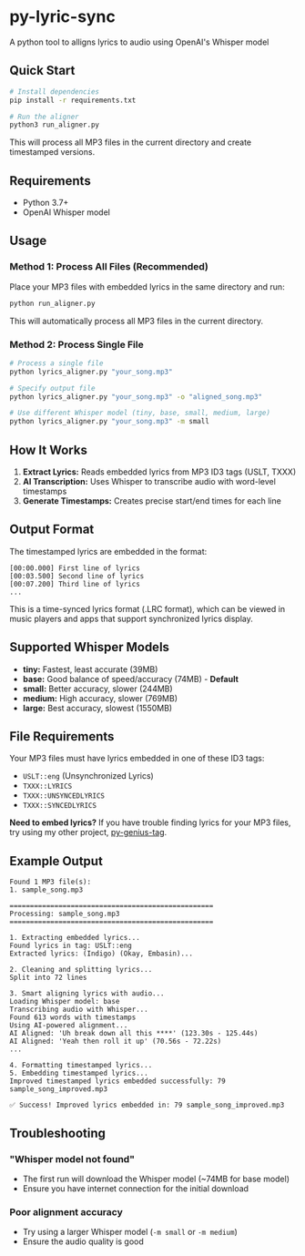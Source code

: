 # py-lyric-sync

A python tool to alligns lyrics to audio using OpenAI's Whisper model

## Quick Start

```bash
# Install dependencies
pip install -r requirements.txt

# Run the aligner
python3 run_aligner.py
```

This will process all MP3 files in the current directory and create timestamped versions.

## Requirements

- Python 3.7+
- OpenAI Whisper model

## Usage

### Method 1: Process All Files (Recommended)

Place your MP3 files with embedded lyrics in the same directory and run:

```bash
python run_aligner.py
```

This will automatically process all MP3 files in the current directory.

### Method 2: Process Single File

```bash
# Process a single file
python lyrics_aligner.py "your_song.mp3"

# Specify output file
python lyrics_aligner.py "your_song.mp3" -o "aligned_song.mp3"

# Use different Whisper model (tiny, base, small, medium, large)
python lyrics_aligner.py "your_song.mp3" -m small
```

## How It Works

1. **Extract Lyrics:** Reads embedded lyrics from MP3 ID3 tags (USLT, TXXX)
2. **AI Transcription:** Uses Whisper to transcribe audio with word-level timestamps
3. **Generate Timestamps:** Creates precise start/end times for each line

## Output Format

The timestamped lyrics are embedded in the format:
```
[00:00.000] First line of lyrics
[00:03.500] Second line of lyrics
[00:07.200] Third line of lyrics
...
```

This is a time-synced lyrics format (.LRC format), which can be viewed in music players and apps that support synchronized lyrics display.

## Supported Whisper Models

- **tiny:** Fastest, least accurate (39MB)
- **base:** Good balance of speed/accuracy (74MB) - **Default**
- **small:** Better accuracy, slower (244MB)
- **medium:** High accuracy, slower (769MB)
- **large:** Best accuracy, slowest (1550MB)

## File Requirements

Your MP3 files must have lyrics embedded in one of these ID3 tags:
- `USLT::eng` (Unsynchronized Lyrics)
- `TXXX::LYRICS`
- `TXXX::UNSYNCEDLYRICS`
- `TXXX::SYNCEDLYRICS`

**Need to embed lyrics?**
If you have trouble finding lyrics for your MP3 files, try using my other project, [py-genius-tag](https://github.com/00vqla/py-genius-tag).

## Example Output

```
Found 1 MP3 file(s):
1. sample_song.mp3

==================================================
Processing: sample_song.mp3
==================================================

1. Extracting embedded lyrics...
Found lyrics in tag: USLT::eng
Extracted lyrics: (Indigo) (Okay, Embasin)...

2. Cleaning and splitting lyrics...
Split into 72 lines

3. Smart aligning lyrics with audio...
Loading Whisper model: base
Transcribing audio with Whisper...
Found 613 words with timestamps
Using AI-powered alignment...
AI Aligned: 'Uh break down all this ****' (123.30s - 125.44s)
AI Aligned: 'Yeah then roll it up' (70.56s - 72.22s)
...

4. Formatting timestamped lyrics...
5. Embedding timestamped lyrics...
Improved timestamped lyrics embedded successfully: 79 sample_song_improved.mp3

✅ Success! Improved lyrics embedded in: 79 sample_song_improved.mp3
```

## Troubleshooting

### "Whisper model not found"
- The first run will download the Whisper model (~74MB for base model)
- Ensure you have internet connection for the initial download

### Poor alignment accuracy
- Try using a larger Whisper model (`-m small` or `-m medium`)
- Ensure the audio quality is good
